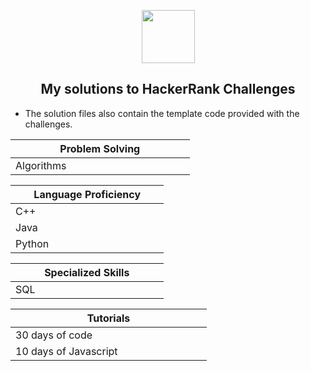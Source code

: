 <p align="center">
    <a href="https://www.hackerrank.com/greeneyedgeek">
        <img height=85 src="https://d3keuzeb2crhkn.cloudfront.net/hackerrank/assets/styleguide/logo_wordmark-f5c5eb61ab0a154c3ed9eda24d0b9e31.svg">
    </a>
    <h2 align="center">My solutions to HackerRank Challenges</h2>
    <ul>
    <li>The solution files also contain the template code provided with the challenges.</li>
    </ul>
</p>
<div>

|Problem Solving      |
|---------------------|
|Algorithms<img width=189/>|

|Language Proficiency
|---------------------|
|C++<img width=197/>|
|Java                 |
|Python|

|Specialized Skills   |
|---------------------|
|SQL<img width=197/>|
    
|Tutorials            |
|---------------------|
|30 days of code<img width=175/>| 
|10 days of Javascript|

</div>

